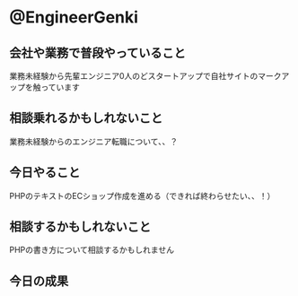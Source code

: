 # @EngineerGenki

## 会社や業務で普段やっていること
業務未経験から先輩エンジニア0人のどスタートアップで自社サイトのマークアップを触っています

## 相談乗れるかもしれないこと
業務未経験からのエンジニア転職について、、？

## 今日やること
PHPのテキストのECショップ作成を進める（できれば終わらせたい、、！）

## 相談するかもしれないこと
PHPの書き方について相談するかもしれません

## 今日の成果
